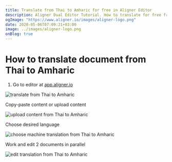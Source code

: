 ```yaml
---
title: Translate from Thai to Amharic for free in Aligner Editor
description: Aligner Dual Editor Tutorial. How to translate for free from Thai to Amharic. Aligner is multilingual document management platform. 
ogImage: "https://www.aligner.io/images/aligner-logo.png"
date: 2020-05-06T07:09:21+03:00
image: ../images/aligner-logo.png
onBlog: true
---
```


# How to translate document from Thai to Amharic

1. Go to editor at [app.aligner.io](https://app.aligner.io "Aligner App web page")

![translate from Thai to Amharic](../aligner-blank-editor.png "translate from Thai to Amharic")

Copy-paste content or upload content

![upload content from Thai to Amharic](../aligner-uploaded-document.png "upload content from Thai to Amharic")

Choose desired language

![choose machine translation from Thai to Amharic](../aligner-language-dropdown.png "choose machine translation from Thai to Amharic")

Work and edit 2 documents in parallel

![edit translation from Thai to Amharic](../aligner-double-sitded-editor.png "edit translation from Thai to Amharic")

